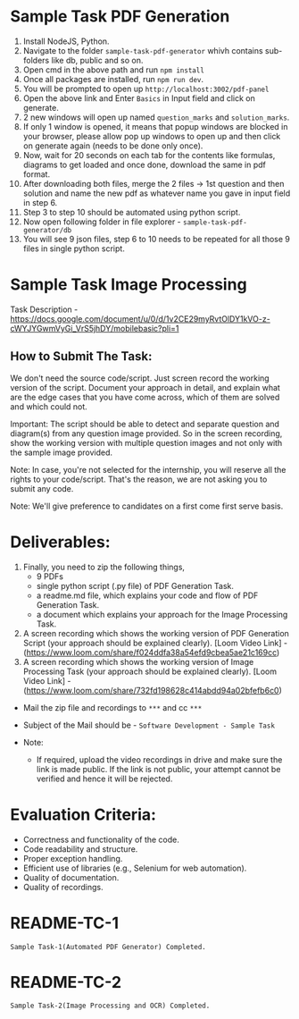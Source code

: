 # Sample Task PDF Generation
1. Install NodeJS, Python.
2. Navigate to the folder `sample-task-pdf-generator` whivh contains sub-folders like db, public and so on.
3. Open cmd in the above path and run `npm install`
4. Once all packages are installed, run `npm run dev`.
5. You will be prompted to open up `http://localhost:3002/pdf-panel`
6. Open the above link and Enter `Basics` in Input field and click on generate.
7. 2 new windows will open up named `question_marks` and `solution_marks`.
8. If only 1 window is opened, it means that popup windows are blocked in your browser, please allow pop up windows to open up and then click on generate again (needs to be done only once).
9. Now, wait for 20 seconds on each tab for the contents like formulas, diagrams to get loaded and once done, download the same in pdf format.
10. After downloading both files, merge the 2 files -> 1st question and then solution and name the new pdf as whatever name you gave in input field in step 6.
11. Step 3 to step 10 should be automated using python script.
12. Now open following folder in file explorer - `sample-task-pdf-generator/db`
13. You will see 9 json files, step 6 to 10 needs to be repeated for all those 9 files in single python script.

# Sample Task Image Processing
Task Description - https://docs.google.com/document/u/0/d/1v2CE29myRvtOlDY1kVO-z-cWYJYGwmVyGi_VrS5jhDY/mobilebasic?pli=1

## How to Submit The Task:
We don't need the source code/script. Just screen record the working version of the script.
Document your approach in detail, and explain what are the edge cases that you have come across, which of them are solved and which could not.

Important: The script should be able to detect and separate question and diagram(s) from any question image provided. So in the screen recording, show the working version with multiple question images and not only with the sample image provided. 

Note: In case, you're not selected for the internship, you will reserve all the rights to your code/script. That's the reason, we are not asking you to submit any code.

Note: We'll give preference to candidates on a first come first serve basis.

# Deliverables: 
1. Finally, you need to zip the following things, 
    - 9 PDFs
    - single python script (.py file) of PDF Generation Task.
    - a readme.md file, which explains your code and flow of PDF Generation Task.
    - a document which explains your approach for the Image Processing Task.
2. A screen recording which shows the working version of PDF Generation Script (your approach should be explained clearly).
       [Loom Video Link] - (https://www.loom.com/share/f024ddfa38a54efd9cbea5ae21c169cc)
4. A screen recording which shows the working version of Image Processing Task (your approach should be explained clearly).
       [Loom Video Link] - (https://www.loom.com/share/732fd198628c414abdd94a02bfefb6c0)


- Mail the zip file and recordings to `***` and cc `***`
- Subject of the Mail should be - `Software Development - Sample Task`

- Note:
    - If required, upload the video recordings in drive and make sure the link is made public. If the link is not public, your attempt cannot be verified and hence it will be rejected.

# Evaluation Criteria:
- Correctness and functionality of the code.
- Code readability and structure.
- Proper exception handling.
- Efficient use of libraries (e.g., Selenium for web automation).
- Quality of documentation.
- Quality of recordings.

# README-TC-1
    Sample Task-1(Automated PDF Generator) Completed.
    
# README-TC-2
    Sample Task-2(Image Processing and OCR) Completed.
